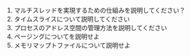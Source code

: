 1. マルチスレッドを実現するための仕組みを説明してください？
2. タイムスライスについて説明してください
3. プロセスのアドレス空間の管理方法を説明してください
4. ページングについてを説明せよ
5. メモリマップトファイルについて説明せよ